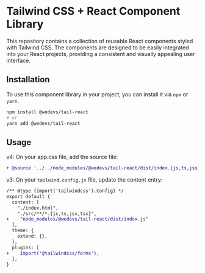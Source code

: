 # Tailwind CSS + React Component Library

This repository contains a collection of reusable React components styled with Tailwind CSS. The components are designed to be easily integrated into your React projects, providing a consistent and visually appealing user interface.

## Installation

To use this component library in your project, you can install it via `npm` or `yarn`.

```bash
npm install @wedevs/tail-react
# or
yarn add @wedevs/tail-react
```

## Usage

v4: On your app.css file, add the source file:

```diff
+ @source '../../node_modules/@wedevs/tail-react/dist/index.{js,ts,jsx,tsx}';
```


v3: On your `tailwind.config.js` file, update the content entry:

```diff
/** @type {import('tailwindcss').Config} */
export default {
  content: [
    "./index.html",
    "./src/**/*.{js,ts,jsx,tsx}",
+    "node_modules/@wedevs/tail-react/dist/index.js"
  ],
  theme: {
    extend: {},
  },
  plugins: [
+    import('@tailwindcss/forms'),
  ],
}
```
